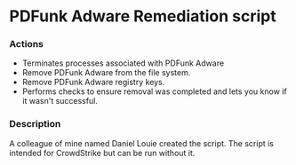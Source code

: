 # PDFunk Adware Remediation script

### Actions
- Terminates processes associated with PDFunk Adware
- Remove PDFunk Adware from the file system.
- Remove PDFunk Adware registry keys.
- Performs checks to ensure removal was completed and lets you know if it wasn't successful.

### Description

A colleague of mine named Daniel Louie created the script. The script is intended for CrowdStrike but can be run without it.
